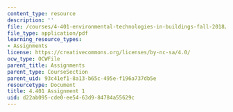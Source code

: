 ```yaml
---
content_type: resource
description: ''
file: /courses/4-401-environmental-technologies-in-buildings-fall-2018/d22ab095cde0ee5463d984784a55629c_MIT4_401f18_assignment1.pdf
file_type: application/pdf
learning_resource_types:
- Assignments
license: https://creativecommons.org/licenses/by-nc-sa/4.0/
ocw_type: OCWFile
parent_title: Assignments
parent_type: CourseSection
parent_uid: 93c41ef1-8a13-b65c-495e-f196a737db5e
resourcetype: Document
title: 4.401 Assignment 1
uid: d22ab095-cde0-ee54-63d9-84784a55629c
---
```

